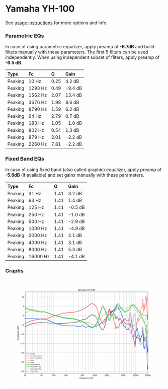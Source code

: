 # Yamaha YH-100
See [usage instructions](https://github.com/jaakkopasanen/AutoEq#usage) for more options and info.

### Parametric EQs
In case of using parametric equalizer, apply preamp of **-6.7dB** and build filters manually
with these parameters. The first 5 filters can be used independently.
When using independent subset of filters, apply preamp of **-6.5 dB**.

| Type    | Fc      |    Q | Gain    |
|:--------|:--------|:-----|:--------|
| Peaking | 10 Hz   | 0.25 | 4.2 dB  |
| Peaking | 1293 Hz | 0.49 | -9.4 dB |
| Peaking | 1562 Hz | 2.07 | 13.4 dB |
| Peaking | 3676 Hz | 1.98 | 8.6 dB  |
| Peaking | 8790 Hz | 1.59 | 6.2 dB  |
| Peaking | 64 Hz   | 2.79 | 0.7 dB  |
| Peaking | 183 Hz  | 1.05 | -1.0 dB |
| Peaking | 802 Hz  | 0.54 | 1.3 dB  |
| Peaking | 879 Hz  | 2.01 | -2.2 dB |
| Peaking | 2260 Hz | 7.81 | -2.2 dB |

### Fixed Band EQs
In case of using fixed band (also called graphic) equalizer, apply preamp of **-5.8dB**
(if available) and set gains manually with these parameters.

| Type    | Fc       |    Q | Gain    |
|:--------|:---------|:-----|:--------|
| Peaking | 31 Hz    | 1.41 | 3.2 dB  |
| Peaking | 63 Hz    | 1.41 | 1.4 dB  |
| Peaking | 125 Hz   | 1.41 | -0.5 dB |
| Peaking | 250 Hz   | 1.41 | -1.0 dB |
| Peaking | 500 Hz   | 1.41 | -2.9 dB |
| Peaking | 1000 Hz  | 1.41 | -4.9 dB |
| Peaking | 2000 Hz  | 1.41 | 2.1 dB  |
| Peaking | 4000 Hz  | 1.41 | 3.1 dB  |
| Peaking | 8000 Hz  | 1.41 | 5.3 dB  |
| Peaking | 16000 Hz | 1.41 | -4.1 dB |

### Graphs
![](./Yamaha%20YH-100.png)